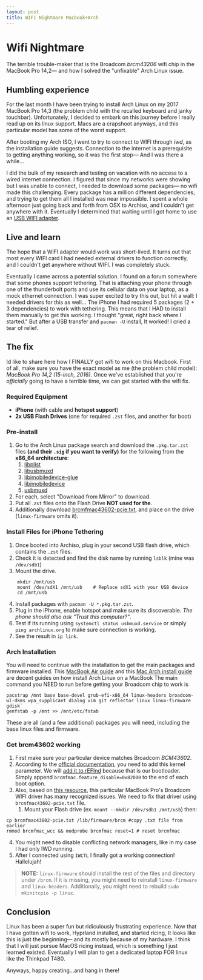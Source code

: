 ```yaml
---
layout: post
title: WIFI Nightmare Macbook+Arch
---
```


# Wifi Nightmare

The terrible trouble-maker that is the Broadcom *brcm43206* wifi chip in the MacBook Pro 14,2— and how I solved the "unfixable" Arch Linux issue.

## Humbling experience

For the last month I have been trying to install Arch Linux on my 2017 MacBook Pro 14,3 (the problem child with the recalled keyboard and janky touchbar). Unfortunately, I decided to embark on this journey before I really read up on its linux support. Macs are a crapshoot anyways, and this particular model has some of the worst support. 

After booting my Arch ISO, I went to try to connect to WIFI through *iwd*, as the installation guide suggests. Connection to the internet is a prerequisite to getting anything working, so it was the first stop— And I was there a while...

I did the bulk of my research and testing on vacation with no access to a wired internet connection. I figured that since my networks were showing but I was unable to connect, I needed to download some packages— no wifi made this challenging. Every package has a million different dependencies, and trying to get them all I installed was near impossible. I spent a whole afternoon just going back and forth from OSX to Archiso, and I couldn't get anywhere with it. Eventually I determined that waiting until I got home to use an [USB WIFI adapter](https://www.bhphotovideo.com/c/product/1719875-REG/tp_link_archer_tx20u_plus_ax1800.html?ap=y&smp=y).

## Live and learn

The hope that a WIFI adapter would work was short-lived. It turns out that most every WIFI card I had needed external drivers to function correctly, and I couldn't get anywhere without WIFI. I was completely stuck.

Eventually I came across a potential solution. I found on a forum somewhere that some phones support tethering. That is attaching your phone through one of the thunderbolt ports and use its cellular data on your laptop, as a mock ethernet connection. I was super excited to try this out, but hit a wall: I needed drivers for this as well... The iPhone I had required 5 packages (2 + 3 dependencies) to work with tethering. This means that I HAD to install them manually to get this working. I thought "great, right back where I started." But after a USB transfer and `pacman -U` install, It worked! I cried a tear of relief.

## The fix

Id like to share here how I FINALLY got wifi to work on this Macbook. First of all, make sure you have the exact model as me (the problem child model): *MacBook Pro 14,2 (15-inch, 2016)*. Once we've established that you're *officially* going to have a terrible time, we can get started with the wifi fix.

### Required Equipment

- **iPhone** (with cable and **hotspot support**)
- **2x USB Flash Drives** (one for required `.zst` files, and another for boot)

### Pre-install

1. Go to the Arch Linux package search and download the `.pkg.tar.zst` files **(and their `.sig` if you want to verify)** for the following from the **x86_64 architecture**:
	1. [libplist](https://archlinux.org/packages/extra/x86_64/libplist/)
	2. [libusbmuxd](https://archlinux.org/packages/extra/x86_64/libusbmuxd/)
	3. [libimobiledevice-glue](https://archlinux.org/packages/extra/x86_64/libimobiledevice-glue/)
	4. [libimobiledevice](https://archlinux.org/packages/extra/x86_64/libimobiledevice/)
	5. [usbmuxd](https://archlinux.org/packages/extra/x86_64/usbmuxd/)
2. For each, select "Download from Mirror" to download.
3. Put all .`zst` files onto the Flash Drive **NOT used for the**.
4. Additionally download [brcmfmac43602-pcie.txt](https://gist.github.com/MikeRatcliffe/9614c16a8ea09731a9d5e91685bd8c80), and place on the drive (`linux-firmware` omits it).

### Install Files for iPhone Tethering 

1. Once booted into Archiso, plug in your second USB flash drive, which contains the `.zst` files.
2. Check it is detected and find the disk name by running `lsblk` (mine was `/dev/sdb1`)
3. Mount the drive.
```shell
	mkdir /mnt/usb
	mount /dev/sdX1 /mnt/usb    # Replace sdX1 with your USB device
	cd /mnt/usb
```
4. Install packages with `pacman -U *.pkg.tar.zst`.
5. Plug in the iPhone, enable hotspot and make sure its discoverable. *The phone should also ask "Trust this computer?"*.
6. Test if its running using `systemctl status usbmuxd.service` or simply `ping archlinux.org` to make sure connection is working.
7. See the result in `ip link`.

### Arch Installation

You will need to continue with the installation to get the main packages and firmware installed. This [MacBook Air guide](https://github.com/badgumby/arch-macbook-air) and this [Mac Arch install guide](https://github.com/kyoz/mac-arch) are decent guides on how install Arch Linux on a MacBook
The main command you NEED to run before getting your Broadcom chip to work is 
```shell
pacstrap /mnt base base-devel grub-efi-x86_64 linux-headers broadcom-wl-dkms wpa_supplicant dialog vim git reflector linux linux-firmware gdisk`
genfstab -p /mnt >> /mnt/etc/fstab
```
These are all (and a few additional) packages you will need, including the base linux files and firmware.

### Get brcm43602 working

1. First make sure your particular device matches Broadcom *BCM43602*.
2. According to the [official documentation](https://wiki.archlinux.org/title/Laptop/Apple#:~:text=Needs,kernel%20by%20default.), you need to add this kernel parameter. We will [add it to rEFInd](https://wiki.archlinux.org/title/Kernel_parameters#:~:text=cmdline-,rEFInd,-Press) because that is our bootloader. Simply append `brcmfmac.feature_disable=0x82000` to the end of each boot option.
3. Also, based on [this resource](https://dev.to/cmiranda/linux-on-macbook-pro-2016-1onb), this particular MacBook Pro's Broadcom WIFI driver has many recognized issues. We need to fix that driver using `brcmfmac43602-pcie.txt` file.  
	1. Mount your Flash drive (ex. `mount --mkdir /dev/sdb1 /mnt/usb`) then:
```shell
cp brcmfmac43602-pcie.txt /lib/firmware/brcm #copy .txt file from earlier 
rmmod brcmfmac_wcc && modprobe brcmfmac reset=1 # reset brcmfmac
```
4. You might need to disable conflicting network managers, like in my case I had only IWD running.
5. After I connected using `IWCTL` I finally got a working connection! Hallelujah!
>  **NOTE:** `linux-firmware` should install the rest of the files and directory under `/brcm`. If it is missing, you might need to reinstall `linux-firmware` and `linux-headers`. Additionally, you might need to rebuild `sudo mkinitcpio -p linux`.

## Conclusion

Linux has been a super fun but ridiculously frustrating experience. Now that I have gotten wifi to work, Hyprland installed, and started ricing, It looks like this is just the beginning— and its mostly because of my hardware. I think that I will just pursue MacOS ricing instead, which is something I just learned existed. Eventually I will plan to get a dedicated laptop FOR linux like the Thinkpad T480. 

Anyways, happy creating...and hang in there!
